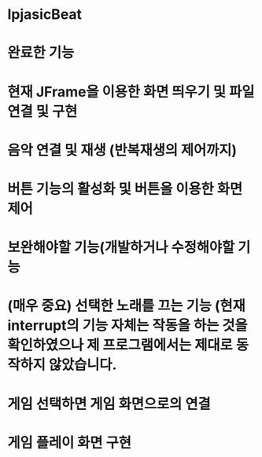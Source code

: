 # IpjasicBeat

# 완료한 기능
# 현재 JFrame을 이용한 화면 띄우기 및 파일 연결 및 구현
# 음악 연결 및 재생 (반복재생의 제어까지)
# 버튼 기능의 활성화 및 버튼을 이용한 화면 제어

# 보완해야할 기능(개발하거나 수정해야할 기능
# (매우 중요) 선택한 노래를 끄는 기능 (현재 interrupt의 기능 자체는 작동을 하는 것을 확인하였으나 제 프로그램에서는 제대로 동작하지 않았습니다.
# 게임 선택하면 게임 화면으로의 연결
# 게임 플레이 화면 구현
